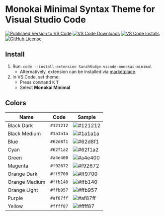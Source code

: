 # Monokai Minimal Syntax Theme for Visual Studio Code
[![Published Version to VS Code](https://img.shields.io/visual-studio-marketplace/v/SarahRidge.vscode-monokai-minimal)](https://marketplace.visualstudio.com/items?itemName=SarahRidge.vscode-monokai-minimal)
[![VS Code Downloads](https://img.shields.io/visual-studio-marketplace/d/SarahRidge.vscode-monokai-minimal)](https://marketplace.visualstudio.com/items?itemName=SarahRidge.vscode-monokai-minimal)
[![VS Code Installs](https://img.shields.io/visual-studio-marketplace/i/SarahRidge.vscode-monokai-minimal)](https://marketplace.visualstudio.com/items?itemName=SarahRidge.vscode-monokai-minimal)
[![GitHub License](https://img.shields.io/github/license/smridge/vscode-monokai-minimal.svg)](https://github.com/smridge/vscode-monokai-minimal/blob/master/LICENSE)

## Install
1. Run: `code --install-extension SarahRidge.vscode-monokai-minimal`
    - Alternatively, extension can be installed via  [marketplace](https://marketplace.visualstudio.com/items?itemName=SarahRidge.vscode-monokai-minimal).
2. In VS Code, set theme:
    - Press <kbd>command</kbd> <kbd>K</kbd> <kbd>T</kbd>
    - Select **Monokai Minimal**

## Colors
| Name          | Code      | Sample
|---------------|-----------|------------------------------------------------------------
| Black Dark    | `#121212` |![#121212](https://placehold.it/100x40/121212/000000?text=+)
| Black Medium  | `#1a1a1a` |![#1a1a1a](https://placehold.it/100x40/1a1a1a/000000?text=+)
| Blue          | `#62d8f1` |![#62d8f1](https://placehold.it/100x40/62d8f1/000000?text=+)
| Cyan          | `#62f1a2` |![#62f1a2](https://placehold.it/100x40/62f1a2/000000?text=+)
| Green         | `#a4e400` |![#a4e400](https://placehold.it/100x40/a4e400/000000?text=+)
| Magenta       | `#f92672` |![#f92672](https://placehold.it/100x40/f92672/000000?text=+)
| Orange Dark   | `#ff9700` |![#ff9700](https://placehold.it/100x40/ff9700/000000?text=+)
| Orange Medium | `#ffb140` |![#ffb140](https://placehold.it/100x40/ffb140/000000?text=+)
| Orange Light  | `#ffb957` |![#ffb957](https://placehold.it/100x40/ffb957/000000?text=+)
| Purple        | `#af87ff` |![#af87ff](https://placehold.it/100x40/af87ff/000000?text=+)
| Yellow        | `#ffff87` |![#ffff87](https://placehold.it/100x40/ffff87/111111?text=+)
